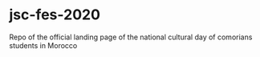 # jsc-fes-2020
Repo of the official landing page of the national cultural day of comorians students in Morocco 

